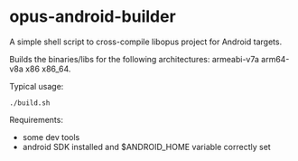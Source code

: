 # opus-android-builder

A simple shell script to cross-compile libopus project for Android targets.

Builds the binaries/libs for the following architectures: armeabi-v7a arm64-v8a x86 x86_64.

Typical usage:
```
./build.sh
```
Requirements:
- some dev tools
- android SDK installed and $ANDROID_HOME variable correctly set
